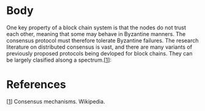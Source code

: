 # Body 

One key property of a block chain system is that the nodes do not trust each other, meaning that some may behave in Byzantine manners. The consensus protocol must therefore tolerate Byzantine failures. The research literature on distributed consensus is vast, and there are many variants of previously proposed protocols being devloped for block chains. They can be largely clasified alsong a spectrum.[[1]]:

# References
[[1]] Consensus mechanisms. Wikipedia.


[1]: https://en.wikipedia.org/wiki/Consensus_(computer_science) 'Wikipedia - Consensus mechanisms' 
